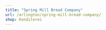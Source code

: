 ```yaml
---
title: "Spring Mill Bread Company"
url: /arlington/spring-mill-bread-company/
shop: Konditorei
---
```

